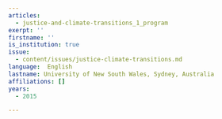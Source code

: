 ```yaml
---
articles:
  - justice-and-climate-transitions_1_program
exerpt: ''
firstname: ''
is_institution: true
issue:
  - content/issues/justice-climate-transitions.md
language:  English
lastname: University of New South Wales, Sydney, Australia
affiliations: []
years:
  - 2015

---
```

